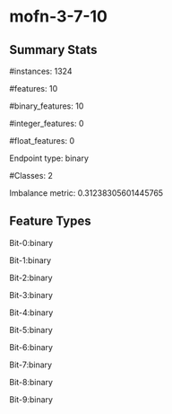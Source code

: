 # mofn-3-7-10

## Summary Stats

#instances: 1324

#features: 10

  #binary_features: 10

  #integer_features: 0

  #float_features: 0

Endpoint type: binary

#Classes: 2

Imbalance metric: 0.31238305601445765

## Feature Types

 Bit-0:binary

Bit-1:binary

Bit-2:binary

Bit-3:binary

Bit-4:binary

Bit-5:binary

Bit-6:binary

Bit-7:binary

Bit-8:binary

Bit-9:binary

